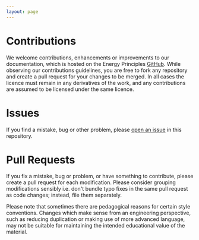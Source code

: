 ```yaml
---
layout: page
---
```


# Contributions

We welcome contributions, enhancements or improvements to our documentation, which is hosted on the Energy Principles [GitHub](https://github.com/energyprinciples/energyprinciples.github.io/). While observing our contributions guidelines, you are free to fork any repository and create a pull request for your changes to be merged. In all cases the licence must remain in any derivatives of the work, and any contributions are assumed to be licensed under the same licence.

# Issues

If you find a mistake, bug or other problem, please [open an issue](https://github.com/energyprinciples/energyprinciples.github.io/issues) in this repository.

# Pull Requests

If you fix a mistake, bug or problem, or have something to contribute, please create a pull request for each modification. Please consider grouping modifications sensibly i.e. don't bundle typo fixes in the same pull request as code changes; instead, file them separately.

Please note that sometimes there are pedagogical reasons for certain style conventions. Changes which make sense from an engineering perspective, such as reducing duplication or making use of more advanced language, may not be suitable for maintaining the intended educational value of the material.
